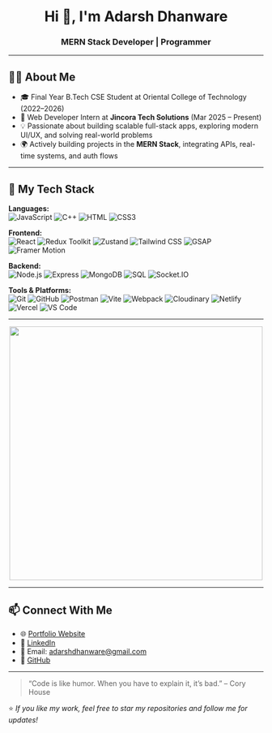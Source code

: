 <h1 align="center">Hi 👋, I'm Adarsh Dhanware</h1>
<h3 align="center">MERN Stack Developer | Programmer</h3>

---

## 🧑‍💻 About Me

- 🎓 Final Year B.Tech CSE Student at Oriental College of Technology (2022–2026)
- 💼 Web Developer Intern at **Jincora Tech Solutions** (Mar 2025 – Present)
- 💡 Passionate about building scalable full-stack apps, exploring modern UI/UX, and solving real-world problems
- 🌍 Actively building projects in the **MERN Stack**, integrating APIs, real-time systems, and auth flows

---

## 🧰 My Tech Stack

**Languages:**  
![JavaScript](https://img.shields.io/badge/JavaScript-F7DF1E?logo=javascript&logoColor=black)
![C++](https://img.shields.io/badge/C++-00599C?logo=c%2B%2B&logoColor=white)
![HTML](https://img.shields.io/badge/HTML5-E34F26?logo=html5&logoColor=white)
![CSS3](https://img.shields.io/badge/CSS3-1572B6?logo=css3&logoColor=white)

**Frontend:**  
![React](https://img.shields.io/badge/React-20232A?logo=react&logoColor=61DAFB)
![Redux Toolkit](https://img.shields.io/badge/Redux_Toolkit-764ABC?logo=redux&logoColor=white)
![Zustand](https://img.shields.io/badge/Zustand-8D6748?logo=zotero&logoColor=white)
![Tailwind CSS](https://img.shields.io/badge/Tailwind_CSS-38B2AC?logo=tailwind-css&logoColor=white)
![GSAP](https://img.shields.io/badge/GSAP-88CE02?logo=greensock&logoColor=white)
![Framer Motion](https://img.shields.io/badge/Framer_Motion-0055FF?logo=framer&logoColor=white)

**Backend:**  
![Node.js](https://img.shields.io/badge/Node.js-339933?logo=node.js&logoColor=white)
![Express](https://img.shields.io/badge/Express.js-000000?logo=express&logoColor=white)
![MongoDB](https://img.shields.io/badge/MongoDB-4EA94B?logo=mongodb&logoColor=white)
![SQL](https://img.shields.io/badge/SQL-4479A1?logo=mysql&logoColor=white)
![Socket.IO](https://img.shields.io/badge/Socket.IO-010101?logo=socket.io&logoColor=white)

**Tools & Platforms:**  
![Git](https://img.shields.io/badge/Git-F05032?logo=git&logoColor=white)
![GitHub](https://img.shields.io/badge/GitHub-181717?logo=github&logoColor=white)
![Postman](https://img.shields.io/badge/Postman-FF6C37?logo=postman&logoColor=white)
![Vite](https://img.shields.io/badge/Vite-646CFF?logo=vite&logoColor=white)
![Webpack](https://img.shields.io/badge/Webpack-8DD6F9?logo=webpack&logoColor=black)
![Cloudinary](https://img.shields.io/badge/Cloudinary-3448C5?logo=cloudinary&logoColor=white)
![Netlify](https://img.shields.io/badge/Netlify-00C7B7?logo=netlify&logoColor=white)
![Vercel](https://img.shields.io/badge/Vercel-000000?logo=vercel&logoColor=white)
![VS Code](https://img.shields.io/badge/VS_Code-007ACC?logo=visual-studio-code&logoColor=white)

---

<p align="center">
  <img src="https://media.giphy.com/media/qgQUggAC3Pfv687qPC/giphy.gif" width="500"/>
</p>



---

## 📫 Connect With Me

- 🌐 [Portfolio Website](https://portfolio-adarsh-dhanware-01.vercel.app/)
- 💼 [LinkedIn](https://linkedin.com/in/adarsh-dhanware)
- 📧 Email: [adarshdhanware@gmail.com](mailto:adarshdhanware@gmail.com)
- 🐙 [GitHub](https://github.com/AdarshDhanware)

---

> “Code is like humor. When you have to explain it, it’s bad.” – Cory House

⭐️ _If you like my work, feel free to star my repositories and follow me for updates!_
